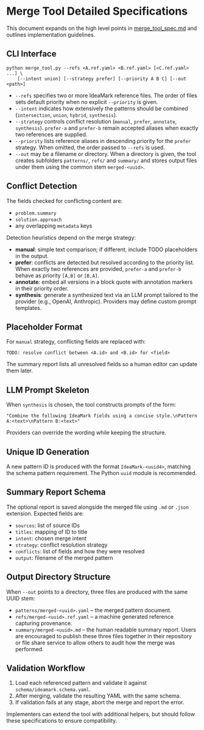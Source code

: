 # Merge Tool Detailed Specifications

This document expands on the high level points in [merge_tool_spec.md](../merge_tool_spec.md) and outlines implementation guidelines.

## CLI Interface
```
python merge_tool.py --refs <A.ref.yaml> <B.ref.yaml> [<C.ref.yaml> ...] \
    [--intent union] [--strategy prefer] [--priority A B C] [--out <path>]
```
- `--refs` specifies two or more IdeaMark reference files. The order of files sets default priority when no explicit `--priority` is given.
- `--intent` indicates how extensively the patterns should be combined (`intersection`, `union`, `hybrid`, `synthesis`).
- `--strategy` controls conflict resolution (`manual`, `prefer`, `annotate`, `synthesis`). `prefer-a` and `prefer-b` remain accepted aliases when exactly two references are supplied.
- `--priority` lists reference aliases in descending priority for the `prefer` strategy. When omitted, the order passed to `--refs` is used.
- `--out` may be a filename or directory. When a directory is given, the tool creates subfolders `patterns/`, `refs/` and `summary/` and stores output files under them using the common stem `merged-<uuid>`.

## Conflict Detection
The fields checked for conflicting content are:
- `problem.summary`
- `solution.approach`
- any overlapping `metadata` keys

Detection heuristics depend on the merge strategy:
- **manual**: simple text comparison; if different, include TODO placeholders in the output.
- **prefer**: conflicts are detected but resolved according to the priority list. When exactly two references are provided, `prefer-a` and `prefer-b` behave as priority `[A,B]` or `[B,A]`.
- **annotate**: embed all versions in a block quote with annotation markers in their priority order.
- **synthesis**: generate a synthesized text via an LLM prompt tailored to the provider (e.g., OpenAI, Anthropic). Providers may define custom prompt templates.

## Placeholder Format
For `manual` strategy, conflicting fields are replaced with:
```
TODO: resolve conflict between <A.id> and <B.id> for <field>
```
The summary report lists all unresolved fields so a human editor can update them later.

## LLM Prompt Skeleton
When `synthesis` is chosen, the tool constructs prompts of the form:
```
"Combine the following IdeaMark fields using a concise style.\nPattern A:<text>\nPattern B:<text>"
```
Providers can override the wording while keeping the structure.

## Unique ID Generation
A new pattern ID is produced with the format `IdeaMark-<uuid4>`, matching the schema pattern requirement. The Python `uuid` module is recommended.

## Summary Report Schema
The optional report is saved alongside the merged file using `.md` or `.json` extension. Expected fields are:
- `sources`: list of source IDs
- `titles`: mapping of ID to title
- `intent`: chosen merge intent
- `strategy`: conflict resolution strategy
- `conflicts`: list of fields and how they were resolved
- `output`: filename of the merged pattern

## Output Directory Structure
When `--out` points to a directory, three files are produced with the same UUID stem:
- `patterns/merged-<uuid>.yaml` – the merged pattern document.
- `refs/merged-<uuid>.ref.yaml` – a machine generated reference capturing provenance.
- `summary/merged-<uuid>.md` – the human readable summary report.
Users are encouraged to publish these three files together in their repository or file share service to allow others to audit how the merge was performed.

## Validation Workflow
1. Load each referenced pattern and validate it against `schema/ideamark.schema.yaml`.
2. After merging, validate the resulting YAML with the same schema.
3. If validation fails at any stage, abort the merge and report the error.

Implementers can extend the tool with additional helpers, but should follow these specifications to ensure compatibility.
